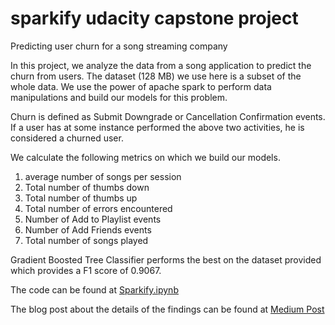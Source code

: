 # sparkify udacity capstone project
Predicting user churn for a song streaming company

In this project, we analyze the data from a song application to predict the churn from users. The dataset (128 MB) we use here is a subset of the whole data. We use the power of apache spark to perform data manipulations and build our models for this problem.

Churn is defined as Submit Downgrade or Cancellation Confirmation events. If a user has at some instance performed the above two activities, he is considered a churned user.

We calculate the following metrics on which we build our models.

  1. average number of songs per session
  2. Total number of thumbs down
  3. Total number of thumbs up
  4. Total number of errors encountered
  5. Number of Add to Playlist events
  6. Number of Add Friends events
  7. Total number of songs played
  
Gradient Boosted Tree Classifier performs the best on the dataset provided which provides a F1 score of 0.9067.

The code can be found at [Sparkify.ipynb](https://github.com/savinay/sparkify---udacity-dsnd/blob/master/Sparkify.ipynb)

The blog post about the details of the findings can be found at [Medium Post](https://medium.com/@savinaynarendra/sparkify-project-predicting-user-churn-8d9ee4185274)

